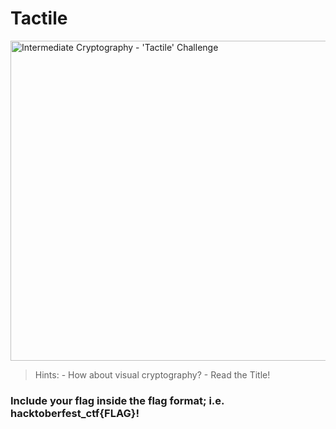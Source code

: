 # Tactile

<img src="https://raw.githubusercontent.com/Hacktoberfest-Nepal/Hacktoberfest_CTF/master/Crypto/intermediate/Tactile/tactile.png" width="512" height="512" alt="Intermediate Cryptography - 'Tactile' Challenge" title="⠧⠂⠎⠥⠲⠂⠸⠉⠗⠽⠏⠞⠕⠸⠺⠂⠞⠓⠸⠃⠗⠲⠂⠇⠇⠒" />

> Hints: 
	- How about visual cryptography?
	- Read the Title!

### Include your flag inside the flag format; i.e. hacktoberfest_ctf{FLAG}!
